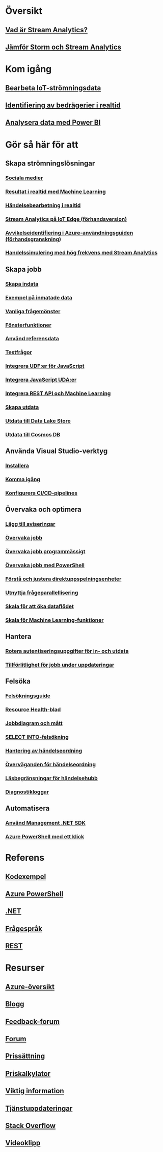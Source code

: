 # Översikt
## [Vad är Stream Analytics?](stream-analytics-introduction.md)
## [Jämför Storm och Stream Analytics](stream-analytics-comparison-storm.md)


# Kom igång
## [Bearbeta IoT-strömningsdata](stream-analytics-get-started-with-azure-stream-analytics-to-process-data-from-iot-devices.md)
## [Identifiering av bedrägerier i realtid](stream-analytics-real-time-fraud-detection.md)
## [Analysera data med Power BI](stream-analytics-power-bi-dashboard.md)

# Gör så här för att

## Skapa strömningslösningar
### [Sociala medier](stream-analytics-twitter-sentiment-analysis-trends.md)
### [Resultat i realtid med Machine Learning](stream-analytics-machine-learning-integration-tutorial.md)
### [Händelsebearbetning i realtid](stream-analytics-real-time-event-processing-reference-architecture.md)
### [Stream Analytics på IoT Edge (förhandsversion)](stream-analytics-edge.md)
### [Avvikelseidentifiering i Azure-användningsguiden (förhandsgranskning)](stream-analytics-machine-learning-anomaly-detection.md)
### [Handelssimulering med hög frekvens med Stream Analytics](stream-analytics-high-frequency-trading.md)

## Skapa jobb
### [Skapa indata](stream-analytics-define-inputs.md)
### [Exempel på inmatade data](stream-analytics-sample-data-input.md)
### [Vanliga frågemönster](stream-analytics-stream-analytics-query-patterns.md)
### [Fönsterfunktioner](stream-analytics-window-functions.md)

### [Använd referensdata](stream-analytics-use-reference-data.md)
### [Testfrågor](stream-analytics-test-query.md)
### [Integrera UDF:er för JavaScript](stream-analytics-javascript-user-defined-functions.md)
### [Integrera JavaScript UDA:er](stream-analytics-javascript-user-defined-aggregates.md)
### [Integrera REST API och Machine Learning](stream-analytics-how-to-configure-azure-machine-learning-endpoints-in-stream-analytics.md)
### [Skapa utdata](stream-analytics-define-outputs.md)
### [Utdata till Data Lake Store](stream-analytics-data-lake-output.md)
### [Utdata till Cosmos DB](stream-analytics-documentdb-output.md)

## Använda Visual Studio-verktyg
### [Installera](stream-analytics-tools-for-visual-studio-install.md)
### [Komma igång](stream-analytics-tools-for-visual-studio.md)
### [Konfigurera CI/CD-pipelines](stream-analytics-tools-for-visual-studio-cicd.md)

## Övervaka och optimera
### [Lägg till aviseringar](stream-analytics-set-up-alerts.md)
### [Övervaka jobb](stream-analytics-monitoring.md)
### [Övervaka jobb programmässigt](stream-analytics-monitor-jobs.md)
### [Övervaka jobb med PowerShell](stream-analytics-monitor-and-manage-jobs-use-powershell.md)
### [Förstå och justera direktuppspelningsenheter](stream-analytics-streaming-unit-consumption.md)
### [Utnyttja frågeparallellisering](stream-analytics-parallelization.md)
### [Skala för att öka dataflödet](stream-analytics-scale-jobs.md)
### [Skala för Machine Learning-funktioner](stream-analytics-scale-with-machine-learning-functions.md)

## Hantera
### [Rotera autentiseringsuppgifter för in- och utdata](stream-analytics-login-credentials-inputs-outputs.md)
### [Tillförlitlighet för jobb under uppdateringar](stream-analytics-job-reliability.md)

## Felsöka
### [Felsökningsguide](stream-analytics-troubleshooting-guide.md)
### [Resource Health-blad](stream-analytics-resource-health.md)
### [Jobbdiagram och mått](stream-analytics-job-diagram-with-metrics.md)
### [SELECT INTO-felsökning](stream-analytics-select-into.md)
### [Hantering av händelseordning](stream-analytics-out-of-order-and-late-events.md)
### [Överväganden för händelseordning](stream-analytics-out-of-order-and-late-events.md)
### [Läsbegränsningar för händelsehubb](stream-analytics-event-hub-consumer-groups.md)
### [Diagnostikloggar](stream-analytics-job-diagnostic-logs.md)

## Automatisera
### [Använd Management .NET SDK](stream-analytics-dotnet-management-sdk.md)
### [Azure PowerShell med ett klick](https://github.com/Azure/azure-stream-analytics/tree/master/Samples/ASAOneClick)

# Referens
## [Kodexempel](https://azure.microsoft.com/en-us/resources/samples/?service=stream-analytics)
## [Azure PowerShell](/powershell/module/azurerm.streamanalytics)
## [.NET](/dotnet/api/microsoft.azure.management.streamanalytics)
## [Frågespråk](https://msdn.microsoft.com/library/azure/dn834998)
## [REST](/rest/api/streamanalytics)

# Resurser
## [Azure-översikt](https://azure.microsoft.com/roadmap/)
## [Blogg](http://blogs.msdn.com/b/streamanalytics/)
## [Feedback-forum](http://feedback.azure.com/forums/270577-azure-stream-analytics)
## [Forum](https://social.msdn.microsoft.com/Forums/en-US/home?forum=AzureStreamAnalytics)
## [Prissättning](https://azure.microsoft.com/pricing/details/stream-analytics/)
## [Priskalkylator](https://azure.microsoft.com/pricing/calculator/)
## [Viktig information](stream-analytics-release-notes.md)
## [Tjänstuppdateringar](https://azure.microsoft.com/updates/?product=stream-analytics)
## [Stack Overflow](http://stackoverflow.com/questions/tagged/azure-stream-analytics)
## [Videoklipp](https://azure.microsoft.com/documentation/videos/index/?services=stream-analytics)
